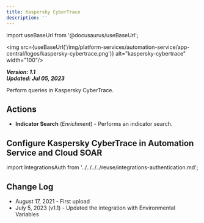 ```yaml
---
title: Kaspersky CyberTrace
description: ''
---
```

import useBaseUrl from '@docusaurus/useBaseUrl';

<img src={useBaseUrl('/img/platform-services/automation-service/app-central/logos/kaspersky-cybertrace.png')} alt="kaspersky-cybertrace" width="100"/>

***Version: 1.1  
Updated: Jul 05, 2023***

Perform queries in Kaspersky CyberTrace.

## Actions

* **Indicator Search** (*Enrichment*) - Performs an indicator search.

## Configure Kaspersky CyberTrace in Automation Service and Cloud SOAR

import IntegrationsAuth from '../../../../reuse/integrations-authentication.md';

<IntegrationsAuth/>

## Change Log

* August 17, 2021 - First upload
* July 5, 2023 (v1.1) - Updated the integration with Environmental Variables
